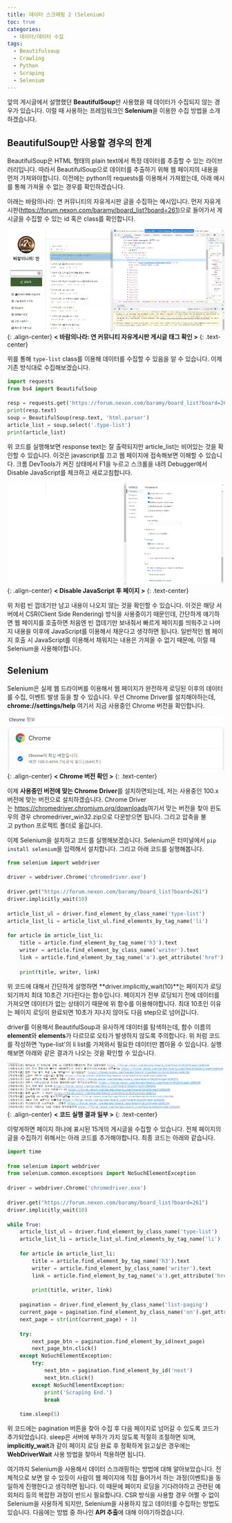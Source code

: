```yaml
---
title: 데이터 스크래핑 2 (Selenium)
toc: true
categories:
  - 데이터/데이터 수집
tags:
  - Beautifulsoup
  - Crawling
  - Python
  - Scraping
  - Selenium
---
```


앞의 게시글에서 설명했던 **BeautifulSoup**만 사용했을 때 데이터가 수집되지 않는 경우가 있습니다. 이럴 때 사용하는 프레임워크인 **Selenium**을 이용한 수집 방법을 소개하겠습니다.

## **BeautifulSoup만 사용할 경우의 한계**

BeautifulSoup은 HTML 형태의 plain text에서 특정 데이터를 추출할 수 있는 라이브러리입니다. 따라서 BeautifulSoup으로 데이터를 추출하기 위해 웹 페이지의 내용을 먼저 가져와야합니다. 이전에는 python의 requests를 이용해서 가져왔는데, 아래 예시를 통해 가져올 수 없는 경우를 확인하겠습니다.

아래는 바람의나라: 연 커뮤니티의 자유게시판 글을 수집하는 예시입니다. 먼저 자유게시판(https://forum.nexon.com/baramy/board_list?board=261)으로 들어가서 게시글을 수집할 수 있는 id 혹은 class를 확인합니다.

![cafe image](/assets/images/posts/2022-4-10-tistory-post-10/img-1.png){: .align-center}
**< 바람의나라: 연 커뮤니티 자유게시판 게시글 태그 확인 >**
{: .text-center}
<br>

위를 통해 `type-list` class를 이용해 데이터를 수집할 수 있음을 알 수 있습니다. 이제 기존 방식대로 수집해보겠습니다.

```python
import requests
from bs4 import BeautifulSoup

resp = requests.get('https://forum.nexon.com/baramy/board_list?board=261')
print(resp.text)
soup = BeautifulSoup(resp.text, 'html.parser')
article_list = soup.select('.type-list')
print(article_list)
```

위 코드를 실행해보면 response text는 잘 출력되지만 article_list는 비어있는 것을 확인할 수 있습니다. 이것은 javascript를 끄고 웹 페이지에 접속해보면 이해할 수 있습니다. 크롬 DevTools가 켜진 상태에서 F1을 누르고 스크롤을 내려 Debugger에서 Disable JavaScript를 체크하고 새로고침합니다.

![devtools](/assets/images/posts/2022-4-10-tistory-post-10/img-2.png){: .align-center}
**< Disable JavaScript 후 페이지 >**
{: .text-center}
<br>

위 처럼 빈 껍데기만 남고 내용이 나오지 않는 것을 확인할 수 있습니다. 이것은 해당 서버에서 CSR(Client Side Rendering) 방식을 사용중이기 때문인데, 간단하게 얘기하면 웹 페이지를 호출하면 처음엔 빈 껍데기만 보내줘서 빠르게 페이지를 띄워주고 나머지 내용을 이후에 JavaScript를 이용해서 채운다고 생각하면 됩니다. 일반적인 웹 페이지 호출 시 JavaScript를 이용해서 채워지는 내용은 가져올 수 없기 때문에, 이럴 때 Selenium을 사용해야합니다.

## **Selenium**

Selenium은 실제 웹 드라이버를 이용해서 웹 페이지가 완전하게 로딩된 이후의 데이터를 수집, 이벤트 발생 등을 할 수 있습니다. 우선 Chrome Driver를 설치해야하는데, **chrome://settings/help** 여기서 지금 사용중인 Chrome 버전을 확인합니다.

![chrome info](/assets/images/posts/2022-4-10-tistory-post-10/img-3.png){: .align-center}
**< Chrome 버전 확인 >**
{: .text-center}
<br>

이제 **사용중인 버전에 맞는 Chrome Driver**를 설치하면되는데, 저는 사용중인 100.x 버전에 맞는 버전으로 설치하겠습니다. Chrome Driver는 <https://chromedriver.chromium.org/downloads>여기서 맞는 버전을 찾아 윈도우의 경우 chromedriver_win32.zip으로 다운받으면 됩니다. 그리고 압축을 불고 python 프로젝트 폴더로 옮깁니다.

이제 Selenium을 설치하고 코드를 실행해보겠습니다. Selenium은 터미널에서 `pip install selenium`을 입력해서 설치합니다. 그리고 아래 코드를 실행해봅니다.

```python
from selenium import webdriver

driver = webdriver.Chrome('chromedriver.exe')

driver.get("https://forum.nexon.com/baramy/board_list?board=261")
driver.implicitly_wait(10)

article_list_ul = driver.find_element_by_class_name('type-list')
article_list_li = article_list_ul.find_elements_by_tag_name('li')

for article in article_list_li:
    title = article.find_element_by_tag_name('h3').text
    writer = article.find_element_by_class_name('writer').text
    link = article.find_element_by_tag_name('a').get_attribute('href')

    print(title, writer, link)​
```

위 코드에 대해서 간단하게 설명하면 **driver.implicitly_wait(10)**는 페이지가 로딩되기까지 최대 10초간 기다린다는 함수입니다. 페이지가 전부 로딩되기 전에 데이터를 가져오면 데이터가 없는 상태이기 때문에 위 함수를 이용해야합니다. 최대 10초인 이유는 페이지 로딩이 완료되면 10초가 지나지 않아도 다음 step으로 넘어갑니다.

driver를 이용해서 BeautifulSoup과 유사하게 데이터를 탐색하는데, 함수 이름의 **element**와 **elements**가 다르므로 오타가 발생하지 않도록 주의합니다. 위 처럼 코드를 작성하면 'type-list'의 li list를 가져와서 필요한 데이터만 뽑아올 수 있습니다. 실행해보면 아래와 같은 결과가 나오는 것을 확인할 수 있습니다.

![code execute](/assets/images/posts/2022-4-10-tistory-post-10/img-4.png){: .align-center}
**< 코드 실행 결과 일부 >**
{: .text-center}
<br>

이렇게하면 페이지 하나에 표시된 15개의 게시글을 수집할 수 있습니다. 전체 페이지의 글을 수집하기 위해서는 아래 코드를 추가해야합니다. 최종 코드는 아래와 같습니다.

```python
import time

from selenium import webdriver
from selenium.common.exceptions import NoSuchElementException

driver = webdriver.Chrome('chromedriver.exe')

driver.get("https://forum.nexon.com/baramy/board_list?board=261")
driver.implicitly_wait(10)

while True:
    article_list_ul = driver.find_element_by_class_name('type-list')
    article_list_li = article_list_ul.find_elements_by_tag_name('li')

    for article in article_list_li:
        title = article.find_element_by_tag_name('h3').text
        writer = article.find_element_by_class_name('writer').text
        link = article.find_element_by_tag_name('a').get_attribute('href')

        print(title, writer, link)

    pagination = driver.find_element_by_class_name('list-paging')
    current_page = pagination.find_element_by_class_name('on').get_attribute('id')
    next_page = str(int(current_page) + 1)

    try:
        next_page_btn = pagination.find_element_by_id(next_page)
        next_page_btn.click()
    except NoSuchElementException:
        try:
            next_btn = pagination.find_element_by_id('next')
            next_btn.click()
        except NoSuchElementException:
            print('Scraping End.')
            break

    time.sleep(5)
```

위 코드에는 pagination 버튼을 찾아 수집 후 다음 페이지로 넘어갈 수 있도록 코드가 추가되었습니다. sleep은 서버에 부하가 가지 않도록 적절히 조절하면 되며, **implicitly_wait**과 같이 페이지 로딩 완료 후 정확하게 읽고싶은 경우에는 **WebDriverWait** 사용 방법을 찾아서 적용하면 됩니다.

여기까지 Selenium을 사용해서 데이터 스크래핑하는 방법에 대해 알아보았습니다. 전체적으로 보면 알 수 있듯이 사람이 웹 페이지에 직접 들어가서 하는 과정(이벤트)을 동일하게 진행한다고 생각하면 됩니다. 이 때문에 페이지 로딩을 기다려야하고 관련된 예외처리 등의 복잡한 과정이 반드시 필요합니다. CSR 방식을 사용할 경우 어쩔 수 없이 Selenium을 사용하게 되지만, Selenium을 사용하지 않고 데이터를 수집하는 방법도 있습니다. 다음에는 방법 중 하나인 **API 추출**에 대해 이야기하겠습니다.
